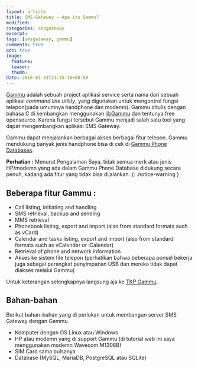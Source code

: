 ```yaml
---
layout: article
title: SMS Gateway - Apa itu Gammu?
modified:
categories: smsgateway
excerpt:
tags: [smsgateway, gammu]
comments: true
ads: true
image:
  feature:
  teaser:
  thumb:
date: 2016-03-31T21:15:16+08:00
---
```


[Gammu](http://wammu.eu/gammu/) adalah sebuah project aplikasi service serta nama dari sebuah aplikasi *command line utility*, yang digunakan untuk mengontrol fungsi telepon(pada umumnya handphone dan modemn). Gammu ditulis dengan bahasa C di kembangkan menggunakan [libGammu](http://wammu.eu/libgammu/) dan tentunya free opensource. Karena fungsi tersebut Gammu menjadi salah satu tool yang dapat mengembangkan aplikasi SMS Gateway.

Gammu dapat menjalankan berbagai akses berbagai fitur telepon. Gammu mendukung banyak jenis handphone bisa di cek di [Gammu Phone Databases](http://wammu.eu/phones/).

**Perhatian :** Menurut Pengalaman Saya, tidak semua merk atau jenis HP/modemn yang ada dalam Gammu Phone Database didukung secara penuh, kadang ada fitur yang tidak bisa dijalankan.
{: .notice-warning }

## Beberapa fitur Gammu :

* Call listing, initiating and handling
* SMS retrieval, backup and sending
* MMS retrieval
* Phonebook listing, export and import (also from standard formats such as vCard)
* Calendar and tasks listing, export and import (also from standard formats such as vCalendar or iCalendar)
* Retrieval of phone and network information
* Akses ke sistem file telepon (perhatikan bahwa beberapa ponsel bekerja juga sebagai perangkat penyimpanan USB dan mereka tidak dapat diakses melalui Gammu)

Untuk keterangan selengkapnya langsung aja ke [TKP Gammu](http://wammu.eu/gammu/).

## Bahan-bahan

Berikut bahan-bahan yang di perlukan untuk membangun server SMS Gateway dengan Gammu

* Komputer dengan OS Linux atau Windows
* HP atau modemn yang di support Gammu (di tutorial web ini saya menggunakan modemn Wavecom M1306B)
* SIM Card sama pulsanya
* Database (MySQL, MariaDB, PostgreSQL atau SQLite)
